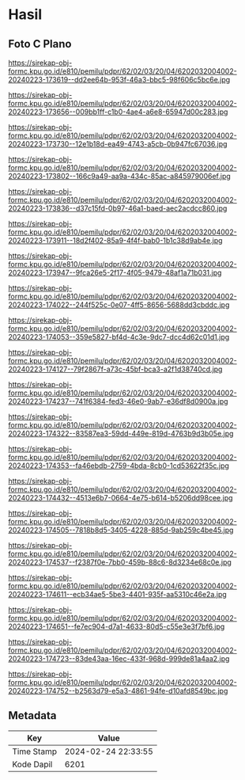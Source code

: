 # Hasil

## Foto C Plano

https://sirekap-obj-formc.kpu.go.id/e810/pemilu/pdpr/62/02/03/20/04/6202032004002-20240223-173619--dd2ee64b-953f-46a3-bbc5-98f606c5bc6e.jpg

https://sirekap-obj-formc.kpu.go.id/e810/pemilu/pdpr/62/02/03/20/04/6202032004002-20240223-173656--009bb1ff-c1b0-4ae4-a6e8-65947d00c283.jpg

https://sirekap-obj-formc.kpu.go.id/e810/pemilu/pdpr/62/02/03/20/04/6202032004002-20240223-173730--12e1b18d-ea49-4743-a5cb-0b947fc67036.jpg

https://sirekap-obj-formc.kpu.go.id/e810/pemilu/pdpr/62/02/03/20/04/6202032004002-20240223-173802--166c9a49-aa9a-434c-85ac-a845979006ef.jpg

https://sirekap-obj-formc.kpu.go.id/e810/pemilu/pdpr/62/02/03/20/04/6202032004002-20240223-173836--d37c15fd-0b97-46a1-baed-aec2acdcc860.jpg

https://sirekap-obj-formc.kpu.go.id/e810/pemilu/pdpr/62/02/03/20/04/6202032004002-20240223-173911--18d2f402-85a9-4f4f-bab0-1b1c38d9ab4e.jpg

https://sirekap-obj-formc.kpu.go.id/e810/pemilu/pdpr/62/02/03/20/04/6202032004002-20240223-173947--9fca26e5-2f17-4f05-9479-48af1a71b031.jpg

https://sirekap-obj-formc.kpu.go.id/e810/pemilu/pdpr/62/02/03/20/04/6202032004002-20240223-174022--244f525c-0e07-4ff5-8656-5688dd3cbddc.jpg

https://sirekap-obj-formc.kpu.go.id/e810/pemilu/pdpr/62/02/03/20/04/6202032004002-20240223-174053--359e5827-bf4d-4c3e-9dc7-dcc4d62c01d1.jpg

https://sirekap-obj-formc.kpu.go.id/e810/pemilu/pdpr/62/02/03/20/04/6202032004002-20240223-174127--79f2867f-a73c-45bf-bca3-a2f1d38740cd.jpg

https://sirekap-obj-formc.kpu.go.id/e810/pemilu/pdpr/62/02/03/20/04/6202032004002-20240223-174237--741f6384-fed3-46e0-9ab7-e36df8d0900a.jpg

https://sirekap-obj-formc.kpu.go.id/e810/pemilu/pdpr/62/02/03/20/04/6202032004002-20240223-174322--83587ea3-59dd-449e-819d-4763b9d3b05e.jpg

https://sirekap-obj-formc.kpu.go.id/e810/pemilu/pdpr/62/02/03/20/04/6202032004002-20240223-174353--fa46ebdb-2759-4bda-8cb0-1cd53622f35c.jpg

https://sirekap-obj-formc.kpu.go.id/e810/pemilu/pdpr/62/02/03/20/04/6202032004002-20240223-174432--4513e6b7-0664-4e75-b614-b5206dd98cee.jpg

https://sirekap-obj-formc.kpu.go.id/e810/pemilu/pdpr/62/02/03/20/04/6202032004002-20240223-174505--7818b8d5-3405-4228-885d-9ab259c4be45.jpg

https://sirekap-obj-formc.kpu.go.id/e810/pemilu/pdpr/62/02/03/20/04/6202032004002-20240223-174537--f2387f0e-7bb0-459b-88c6-8d3234e68c0e.jpg

https://sirekap-obj-formc.kpu.go.id/e810/pemilu/pdpr/62/02/03/20/04/6202032004002-20240223-174611--ecb34ae5-5be3-4401-935f-aa5310c46e2a.jpg

https://sirekap-obj-formc.kpu.go.id/e810/pemilu/pdpr/62/02/03/20/04/6202032004002-20240223-174651--fe7ec904-d7a1-4633-80d5-c55e3e3f7bf6.jpg

https://sirekap-obj-formc.kpu.go.id/e810/pemilu/pdpr/62/02/03/20/04/6202032004002-20240223-174723--83de43aa-16ec-433f-968d-999de81a4aa2.jpg

https://sirekap-obj-formc.kpu.go.id/e810/pemilu/pdpr/62/02/03/20/04/6202032004002-20240223-174752--b2563d79-e5a3-4861-94fe-d10afd8549bc.jpg


## Metadata

| Key        | Value               |
| ---------- | ------------------- |
| Time Stamp | 2024-02-24 22:33:55 |
| Kode Dapil | 6201                |



